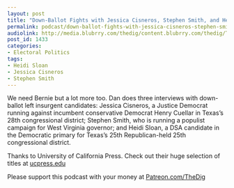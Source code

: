 ```yaml
---
layout: post
title: "Down-Ballot Fights with Jessica Cisneros, Stephen Smith, and Heidi Sloan"
permalink: podcast/down-ballot-fights-with-jessica-cisneros-stephen-smith-and-heidi-sloan
audiolink: http://media.blubrry.com/thedig/content.blubrry.com/thedig/The_Dig-EP_233-LeftRaces.mp3
post_id: 1433
categories: 
- Electoral Politics
tags: 
- Heidi Sloan
- Jessica Cisneros
- Stephen Smith
---
```


We need Bernie but a lot more too. Dan does three interviews with down-ballot left insurgent candidates: Jessica Cisneros, a Justice Democrat running against incumbent conservative Democrat Henry Cuellar in Texas’s 28th congressional district; Stephen Smith, who is running a populist campaign for West Virginia governor; and Heidi Sloan, a DSA candidate in the Democratic primary for Texas’s 25th Republican-held 25th congressional district.

Thanks to University of California Press. Check out their huge selection of titles at 
[ucpress.edu](http://ucpress.edu)

Please support this podcast with your money at 
[Patreon.com/TheDig](http://Patreon.com/TheDig)